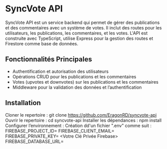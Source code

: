 # SyncVote API


SyncVote API est un service backend qui permet de gérer des publications et des commentaires avec un système de votes. Il inclut des routes pour les utilisateurs, les publications, les commentaires, et les votes. L'API est construite avec TypeScript, utilise Express pour la gestion des routes et Firestore comme base de données.


## Fonctionnalités Principales

- Authentification et autorisation des utilisateurs
- Opérations CRUD pour les publications et les commentaires
- Votes (upvotes et downvotes) sur les publications et les commentaires
- Middleware pour la validation des données et l’authentification



## Installation 

Cloner le repertoire : git clone https://github.com/EragonRD/syncvote-api
Ouvrir le repertoire : cd syncvote-api
Installer les dépendances : npm install
Configurer l’environnement : Création dd'un fichier ".env" comme suit : 
FIREBASE_PROJECT_ID= <Votre ID Firebase>
FIREBASE_CLIENT_EMAIL= <Votre Email Client Firebase>
FIREBASE_PRIVATE_KEY= <Votre Clé Privée Firebase>
FIREBASE_DATABASE_URL= <URL de votre base Firestore>
 

